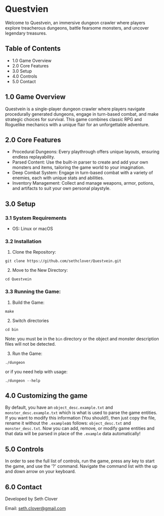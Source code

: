 # Questvien

Welcome to Questvein, an immersive dungeon crawler where players explore treacherous dungeons, battle fearsome monsters, and uncover legendary treasures.

## Table of Contents

* 1.0 Game Overview
* 2.0 Core Features
* 3.0 Setup
* 4.0 Controls
* 5.0 Contact

## 1.0 Game Overview

Questvein is a single-player dungeon crawler where players navigate procedurally generated dungeons, engage in turn-based combat, and make strategic choices for survival. This game combines classic RPG and Roguelike mechanics with a unique flair for an unforgettable adventure.

## 2.0 Core Features

* Procedural Dungeons: Every playthrough offers unique layouts, ensuring endless replayability.
* Parsed Content: Use the built-in parser to create and add your own monsters and items, tailoring the game world to your imagination.
* Deep Combat System: Engage in turn-based combat with a variety of enemies, each with unique stats and abilities.
* Inventory Management: Collect and manage weapons, armor, potions, and artifacts to suit your own personal playstyle.

## 3.0 Setup

### 3.1 System Requirements

* OS: Linux or macOS

### 3.2 Installation

1. Clone the Repository:
```
git clone https://github.com/sethclover/Questvein.git
```
2. Move to the New Directory:
```
cd Questvein
```

### 3.3 Running the Game:

1. Build the Game:
```
make
```
2. Switch directories
```
cd bin
```
Note: you must be in the `bin` directory or the object and monster description files will not be detected.

3. Run the Game:
```
./dungeon
```
or if you need help with usage:
```
./dungeon --help
```
## 4.0 Customizing the game

By default, you have an `object_desc.example.txt` and `monster_desc.example.txt` which is what is used to parse the game entities. If you want to modify this information (You should!), then just copy the file, rename it without the `.example`as follows: `object_desc.txt` and `monster_desc.txt`. Now you can add, remove, or modify game entities and that data will be parsed in place of the `.example` data automatically!

## 5.0 Controls

In order to see the full list of controls, run the game, press any key to start the game, and use the '?' command. Navigate the command list with the up and down arrow on your keyboard.

## 6.0 Contact

Developed by Seth Clover

Email: seth.clover@gmail.com
